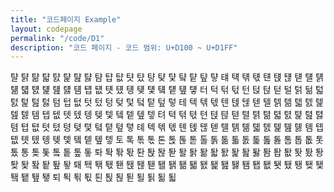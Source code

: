 ```yaml
---
title: "코드페이지 Example"
layout: codepage
permalink: "/code/D1"
description: "코드 페이지 - 코드 범위: U+D100 ~ U+D1FF"
---
```


<span class="character">턀</span>
<span class="character">턁</span>
<span class="character">턂</span>
<span class="character">턃</span>
<span class="character">턄</span>
<span class="character">턅</span>
<span class="character">턆</span>
<span class="character">턇</span>
<span class="character">턈</span>
<span class="character">턉</span>
<span class="character">턊</span>
<span class="character">턋</span>
<span class="character">턌</span>
<span class="character">턍</span>
<span class="character">턎</span>
<span class="character">턏</span>
<span class="character">턐</span>
<span class="character">턑</span>
<span class="character">턒</span>
<span class="character">턓</span>
<span class="character">턔</span>
<span class="character">턕</span>
<span class="character">턖</span>
<span class="character">턗</span>
<span class="character">턘</span>
<span class="character">턙</span>
<span class="character">턚</span>
<span class="character">턛</span>
<span class="character">턜</span>
<span class="character">턝</span>
<span class="character">턞</span>
<span class="character">턟</span>
<span class="character">턠</span>
<span class="character">턡</span>
<span class="character">턢</span>
<span class="character">턣</span>
<span class="character">턤</span>
<span class="character">턥</span>
<span class="character">턦</span>
<span class="character">턧</span>
<span class="character">턨</span>
<span class="character">턩</span>
<span class="character">턪</span>
<span class="character">턫</span>
<span class="character">턬</span>
<span class="character">턭</span>
<span class="character">턮</span>
<span class="character">턯</span>
<span class="character">터</span>
<span class="character">턱</span>
<span class="character">턲</span>
<span class="character">턳</span>
<span class="character">턴</span>
<span class="character">턵</span>
<span class="character">턶</span>
<span class="character">턷</span>
<span class="character">털</span>
<span class="character">턹</span>
<span class="character">턺</span>
<span class="character">턻</span>
<span class="character">턼</span>
<span class="character">턽</span>
<span class="character">턾</span>
<span class="character">턿</span>
<span class="character">텀</span>
<span class="character">텁</span>
<span class="character">텂</span>
<span class="character">텃</span>
<span class="character">텄</span>
<span class="character">텅</span>
<span class="character">텆</span>
<span class="character">텇</span>
<span class="character">텈</span>
<span class="character">텉</span>
<span class="character">텊</span>
<span class="character">텋</span>
<span class="character">테</span>
<span class="character">텍</span>
<span class="character">텎</span>
<span class="character">텏</span>
<span class="character">텐</span>
<span class="character">텑</span>
<span class="character">텒</span>
<span class="character">텓</span>
<span class="character">텔</span>
<span class="character">텕</span>
<span class="character">텖</span>
<span class="character">텗</span>
<span class="character">텘</span>
<span class="character">텙</span>
<span class="character">텚</span>
<span class="character">텛</span>
<span class="character">템</span>
<span class="character">텝</span>
<span class="character">텞</span>
<span class="character">텟</span>
<span class="character">텠</span>
<span class="character">텡</span>
<span class="character">텢</span>
<span class="character">텣</span>
<span class="character">텤</span>
<span class="character">텥</span>
<span class="character">텦</span>
<span class="character">텧</span>
<span class="character">텨</span>
<span class="character">텩</span>
<span class="character">텪</span>
<span class="character">텫</span>
<span class="character">텬</span>
<span class="character">텭</span>
<span class="character">텮</span>
<span class="character">텯</span>
<span class="character">텰</span>
<span class="character">텱</span>
<span class="character">텲</span>
<span class="character">텳</span>
<span class="character">텴</span>
<span class="character">텵</span>
<span class="character">텶</span>
<span class="character">텷</span>
<span class="character">텸</span>
<span class="character">텹</span>
<span class="character">텺</span>
<span class="character">텻</span>
<span class="character">텼</span>
<span class="character">텽</span>
<span class="character">텾</span>
<span class="character">텿</span>
<span class="character">톀</span>
<span class="character">톁</span>
<span class="character">톂</span>
<span class="character">톃</span>
<span class="character">톄</span>
<span class="character">톅</span>
<span class="character">톆</span>
<span class="character">톇</span>
<span class="character">톈</span>
<span class="character">톉</span>
<span class="character">톊</span>
<span class="character">톋</span>
<span class="character">톌</span>
<span class="character">톍</span>
<span class="character">톎</span>
<span class="character">톏</span>
<span class="character">톐</span>
<span class="character">톑</span>
<span class="character">톒</span>
<span class="character">톓</span>
<span class="character">톔</span>
<span class="character">톕</span>
<span class="character">톖</span>
<span class="character">톗</span>
<span class="character">톘</span>
<span class="character">톙</span>
<span class="character">톚</span>
<span class="character">톛</span>
<span class="character">톜</span>
<span class="character">톝</span>
<span class="character">톞</span>
<span class="character">톟</span>
<span class="character">토</span>
<span class="character">톡</span>
<span class="character">톢</span>
<span class="character">톣</span>
<span class="character">톤</span>
<span class="character">톥</span>
<span class="character">톦</span>
<span class="character">톧</span>
<span class="character">톨</span>
<span class="character">톩</span>
<span class="character">톪</span>
<span class="character">톫</span>
<span class="character">톬</span>
<span class="character">톭</span>
<span class="character">톮</span>
<span class="character">톯</span>
<span class="character">톰</span>
<span class="character">톱</span>
<span class="character">톲</span>
<span class="character">톳</span>
<span class="character">톴</span>
<span class="character">통</span>
<span class="character">톶</span>
<span class="character">톷</span>
<span class="character">톸</span>
<span class="character">톹</span>
<span class="character">톺</span>
<span class="character">톻</span>
<span class="character">톼</span>
<span class="character">톽</span>
<span class="character">톾</span>
<span class="character">톿</span>
<span class="character">퇀</span>
<span class="character">퇁</span>
<span class="character">퇂</span>
<span class="character">퇃</span>
<span class="character">퇄</span>
<span class="character">퇅</span>
<span class="character">퇆</span>
<span class="character">퇇</span>
<span class="character">퇈</span>
<span class="character">퇉</span>
<span class="character">퇊</span>
<span class="character">퇋</span>
<span class="character">퇌</span>
<span class="character">퇍</span>
<span class="character">퇎</span>
<span class="character">퇏</span>
<span class="character">퇐</span>
<span class="character">퇑</span>
<span class="character">퇒</span>
<span class="character">퇓</span>
<span class="character">퇔</span>
<span class="character">퇕</span>
<span class="character">퇖</span>
<span class="character">퇗</span>
<span class="character">퇘</span>
<span class="character">퇙</span>
<span class="character">퇚</span>
<span class="character">퇛</span>
<span class="character">퇜</span>
<span class="character">퇝</span>
<span class="character">퇞</span>
<span class="character">퇟</span>
<span class="character">퇠</span>
<span class="character">퇡</span>
<span class="character">퇢</span>
<span class="character">퇣</span>
<span class="character">퇤</span>
<span class="character">퇥</span>
<span class="character">퇦</span>
<span class="character">퇧</span>
<span class="character">퇨</span>
<span class="character">퇩</span>
<span class="character">퇪</span>
<span class="character">퇫</span>
<span class="character">퇬</span>
<span class="character">퇭</span>
<span class="character">퇮</span>
<span class="character">퇯</span>
<span class="character">퇰</span>
<span class="character">퇱</span>
<span class="character">퇲</span>
<span class="character">퇳</span>
<span class="character">퇴</span>
<span class="character">퇵</span>
<span class="character">퇶</span>
<span class="character">퇷</span>
<span class="character">퇸</span>
<span class="character">퇹</span>
<span class="character">퇺</span>
<span class="character">퇻</span>
<span class="character">퇼</span>
<span class="character">퇽</span>
<span class="character">퇾</span>
<span class="character">퇿</span>